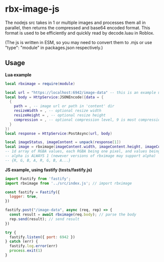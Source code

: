 # rbx-image-js

The nodejs src takes in 1 or multiple images and processes them all in parallel, then returns the compressed and base64 encoded format.
This format is used to be efficiently and quickly read by decode.luau in Roblox.

(The js is written in ESM, so you may need to convert them to .mjs or use "type": "module" in packages.json respectively.)

## Usage

**Lua example**
```lua
local rbximage = require(module)

local url = "https://localhost:6942/image-data" -- this is an example url from the js below
local body = HttpService:JSONEncode({data = {
  {
    path = , -- image url or path in 'content' dir
    resizeWidth = , -- optional resize width
    resizeHeight = , -- optional resize height
    compression = , -- optional compression level, 9 is most compression, 1 is none, 9 is fine for most things (unless you have a really high quality image, you may want to lower the compression level)
  }
})
local response = HttpService:PostAsync(url, body)

local imageStatus, imageContent = unpack(response[1])
local image = rbximage(imageContent.width, imageContent.height, imageContent.data)
-- 1d array of RGBA values, each RGBA being one pixel, and values being from 0 - 1
-- alpha is ALWAYS 1 (newever versions of rbximage may support alpha)
-- {R, G, B, A, R, G, B, A...}
```

**JS example, using fastify (tests/fastify.js)**
```js
import Fastify from 'fastify';
import rbximage from '../src/index.js'; // import rbximage

const fastify = Fastify({
  logger: true,
})

fastify.post("/image-data", async (req, rep) => {
  const result = await rbximage(req.body); // parse the body
  rep.send(result); // send result
})

try {
  fastify.listen({ port: 6942 })
} catch (err) {
  fastify.log.error(err)
  process.exit(1)
}
```
